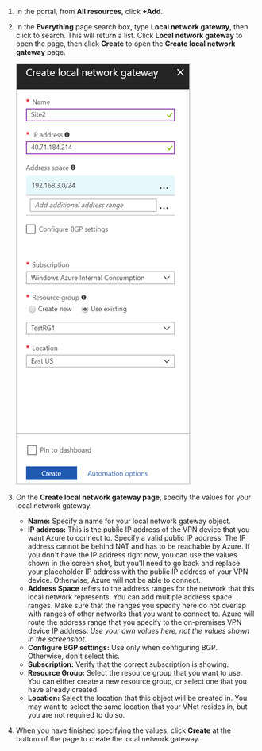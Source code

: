 1. In the portal, from **All resources**, click **+Add**. 
2. In the **Everything** page search box, type **Local network gateway**, then click to search. This will return a list. Click **Local network gateway** to open the page, then click **Create** to open the **Create local network gateway** page.

   ![create local network gateway](./media/vpn-gateway-add-lng-s2s-rm-portal-include/createlng.png)

3. On the **Create local network gateway page**, specify the values for your local network gateway.

   - **Name:** Specify a name for your local network gateway object.
   - **IP address:** This is the public IP address of the VPN device that you want Azure to connect to. Specify a valid public IP address. The IP address cannot be behind NAT and has to be reachable by Azure. If you don't have the IP address right now, you can use the values shown in the screen shot, but you'll need to go back and replace your placeholder IP address with the public IP address of your VPN device. Otherwise, Azure will not be able to connect.
   - **Address Space** refers to the address ranges for the network that this local network represents. You can add multiple address space ranges. Make sure that the ranges you specify here do not overlap with ranges of other networks that you want to connect to. Azure will route the address range that you specify to the on-premises VPN device IP address. *Use your own values here, not the values shown in the screenshot*.
   - **Configure BGP settings:** Use only when configuring BGP. Otherwise, don't select this.
   - **Subscription:** Verify that the correct subscription is showing.
   - **Resource Group:** Select the resource group that you want to use. You can either create a new resource group, or select one that you have already created.
   - **Location:** Select the location that this object will be created in. You may want to select the same location that your VNet resides in, but you are not required to do so.

4. When you have finished specifying the values, click **Create** at the bottom of the page to create the local network gateway.
